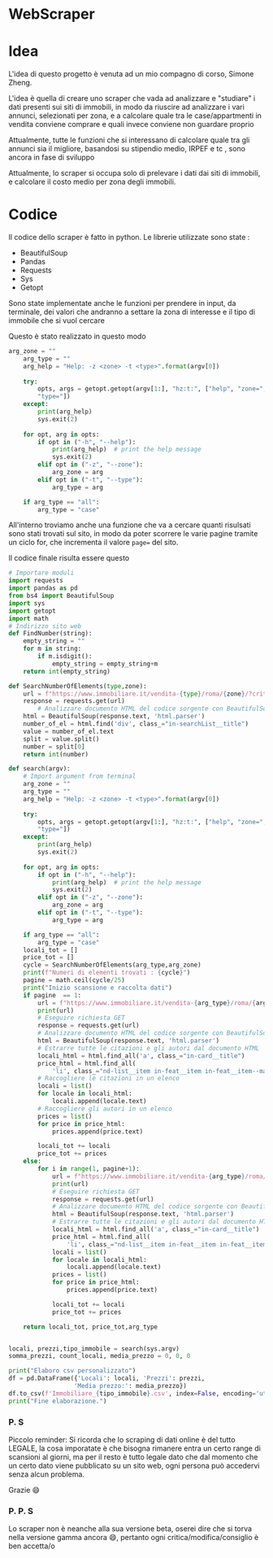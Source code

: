 # WebScraper


# Idea
L'idea di questo progetto è venuta ad un mio compagno di corso, Simone Zheng.

L'idea è quella di creare uno scraper che vada ad analizzare e "studiare" i dati presenti sui siti di immobili, in modo da riuscire ad analizzare i vari annunci, selezionati per zona, e a calcolare quale tra le case/appartmenti in vendita conviene comprare e quali invece conviene non guardare proprio

Attualmente, tutte le funzioni che si interessano di calcolare quale tra gli annunci sia il migliore, basandosi su stipendio medio, IRPEF e tc , sono ancora in fase di sviluppo

Attualmente, lo scraper si occupa solo di prelevare i dati dai siti di immobili, e calcolare il costo medio per zona degli immobili.

# Codice
Il codice dello scraper è fatto in python.
Le librerie utilizzate sono state :

- BeautifulSoup
- Pandas
- Requests
- Sys
- Getopt

Sono state implementate anche le funzioni per prendere in input, da terminale, dei valori che andranno a settare la zona di interesse e il tipo di immobile che si vuol cercare

Questo è stato realizzato in questo modo

```python
arg_zone = ""
    arg_type = ""
    arg_help = "Help: -z <zone> -t <type>".format(argv[0])
    
    try:
        opts, args = getopt.getopt(argv[1:], "hz:t:", ["help", "zone=", 
        "type="])
    except:
        print(arg_help)
        sys.exit(2)
    
    for opt, arg in opts:
        if opt in ("-h", "--help"):
            print(arg_help)  # print the help message
            sys.exit(2)
        elif opt in ("-z", "--zone"):
            arg_zone = arg
        elif opt in ("-t", "--type"):
            arg_type = arg

    if arg_type == "all":
        arg_type = "case"
```
All'interno troviamo anche una funzione che va a cercare quanti risulsati sono stati trovati sul sito, in modo da poter scorrere le varie pagine tramite un ciclo for, che incrementa il valore `page=` del sito.

Il codice finale risulta essere questo

```python
# Importare moduli
import requests
import pandas as pd
from bs4 import BeautifulSoup
import sys
import getopt
import math
# Indirizzo sito web
def FindNumber(string):
    empty_string = ""
    for m in string:
        if m.isdigit():
            empty_string = empty_string+m
    return int(empty_string)

def SearchNumberOfElements(type,zone):
    url = f"https://www.immobiliare.it/vendita-{type}/roma/{zone}/?criterio=rilevanza&noAste=1"
    response = requests.get(url)
        # Analizzare documento HTML del codice sorgente con BeautifulSoup
    html = BeautifulSoup(response.text, 'html.parser')
    number_of_el = html.find('div', class_="in-searchList__title")
    value = number_of_el.text
    split = value.split()
    number = split[0]
    return int(number)

def search(argv):
    # Import argument from terminal
    arg_zone = ""
    arg_type = ""
    arg_help = "Help: -z <zone> -t <type>".format(argv[0])
    
    try:
        opts, args = getopt.getopt(argv[1:], "hz:t:", ["help", "zone=", 
        "type="])
    except:
        print(arg_help)
        sys.exit(2)
    
    for opt, arg in opts:
        if opt in ("-h", "--help"):
            print(arg_help)  # print the help message
            sys.exit(2)
        elif opt in ("-z", "--zone"):
            arg_zone = arg
        elif opt in ("-t", "--type"):
            arg_type = arg

    if arg_type == "all":
        arg_type = "case"
    locali_tot = []
    price_tot = []
    cycle = SearchNumberOfElements(arg_type,arg_zone)
    print(f"Numeri di elementi trovati : {cycle}")
    pagine = math.ceil(cycle/25)
    print("Inizio scansione e raccolta dati")
    if pagine  == 1:
        url = f"https://www.immobiliare.it/vendita-{arg_type}/roma/{arg_zone}/?criterio=rilevanza&noAste=1"
        print(url)
        # Eseguire richiesta GET
        response = requests.get(url)
        # Analizzare documento HTML del codice sorgente con BeautifulSoup
        html = BeautifulSoup(response.text, 'html.parser')
        # Estrarre tutte le citazioni e gli autori dal documento HTML
        locali_html = html.find_all('a', class_="in-card__title")
        price_html = html.find_all(
            'li', class_="nd-list__item in-feat__item in-feat__item--main in-realEstateListCard__features--main")
        # Raccogliere le citazioni in un elenco
        locali = list()
        for locale in locali_html:
            locali.append(locale.text)
        # Raccogliere gli autori in un elenco
        prices = list()
        for price in price_html:
            prices.append(price.text)

        locali_tot += locali
        price_tot += prices
    else:
        for i in range(1, pagine+1):
            url = f"https://www.immobiliare.it/vendita-{arg_type}/roma/{arg_zone}/?criterio=rilevanza&pag={i}&noAste=1"
            print(url)
            # Eseguire richiesta GET
            response = requests.get(url)
            # Analizzare documento HTML del codice sorgente con BeautifulSoup
            html = BeautifulSoup(response.text, 'html.parser')
            # Estrarre tutte le citazioni e gli autori dal documento HTML
            locali_html = html.find_all('a', class_="in-card__title")
            price_html = html.find_all(
                'li', class_="nd-list__item in-feat__item in-feat__item--main in-realEstateListCard__features--main")
            locali = list()
            for locale in locali_html:
                locali.append(locale.text)
            prices = list()
            for price in price_html:
                prices.append(price.text)

            locali_tot += locali
            price_tot += prices

    return locali_tot, price_tot,arg_type


locali, prezzi,tipo_immobile = search(sys.argv)
somma_prezzi, count_locali, media_prezzo = 0, 0, 0

print("Elaboro csv personalizzato")
df = pd.DataFrame({'Locali': locali, 'Prezzi': prezzi,
                  'Media prezzo:': media_prezzo})
df.to_csv(f'Immobiliare_{tipo_immobile}.csv', index=False, encoding='utf-8')
print("Fine elaborazione.")
```
### P. S 
Piccolo reminder:
Si ricorda che lo scraping di dati online è del tutto LEGALE, la cosa imporatate è che bisogna rimanere entra un certo range di scansioni al giorni, ma per il resto è tutto legale dato che dal momento che un certo dato viene pubblicato su un sito web, ogni persona può accedervi senza alcun problema.

Grazie :smile:

### P. P. S

Lo scraper non è neanche alla sua versione beta, oserei dire che si torva nella versione gamma ancora :smile:, pertanto ogni critica/modifica/consiglio è ben accetta/o


